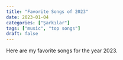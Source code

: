 ```yaml
---
title: "Favorite Songs of 2023"
date: 2023-01-04
categories: ["Şarkılar"]
tags: ["music", "top songs"]
draft: false
---
```


Here are my favorite songs for the year 2023.